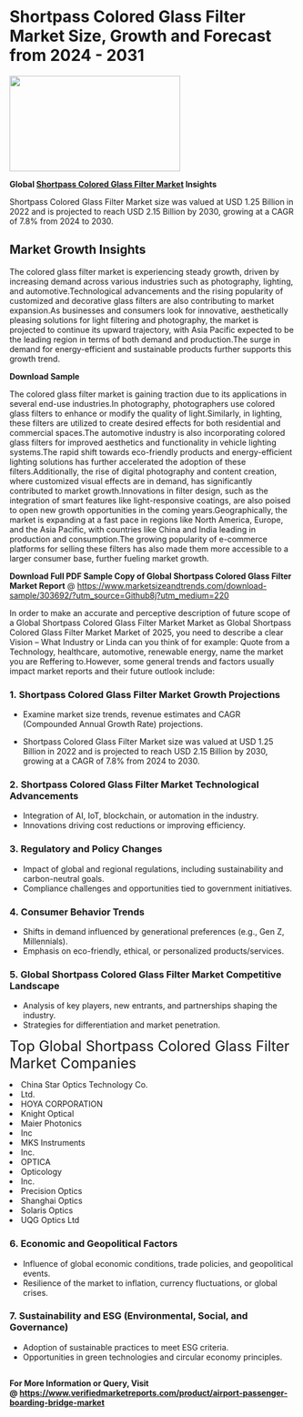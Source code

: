 <H1>Shortpass Colored Glass Filter Market Size, Growth and Forecast from 2024 - 2031</H1><img class="aligncenter size-medium wp-image-584254" src="https://thirdeyenews.in/wp-content/uploads/2024/09/Global-Market-Research-300x168.jpeg" alt="" width="300" height="168" /><p><strong>Global&nbsp;<a href="https://www.marketsizeandtrends.com/download-sample/303692/?utm_source=Github8j?utm_medium=220">Shortpass Colored Glass Filter Market</a> Insights</strong></p><p>Shortpass Colored Glass Filter Market size was valued at USD 1.25 Billion in 2022 and is projected to reach USD 2.15 Billion by 2030, growing at a CAGR of 7.8% from 2024 to 2030.</p><p><h2>Market Growth Insights</h2> <p>The colored glass filter market is experiencing steady growth, driven by increasing demand across various industries such as photography, lighting, and automotive.Technological advancements and the rising popularity of customized and decorative glass filters are also contributing to market expansion.As businesses and consumers look for innovative, aesthetically pleasing solutions for light filtering and photography, the market is projected to continue its upward trajectory, with Asia Pacific expected to be the leading region in terms of both demand and production.The surge in demand for energy-efficient and sustainable products further supports this growth trend.</p> <p><strong>Download Sample</strong></p> <p>The colored glass filter market is gaining traction due to its applications in several end-use industries.In photography, photographers use colored glass filters to enhance or modify the quality of light.Similarly, in lighting, these filters are utilized to create desired effects for both residential and commercial spaces.The automotive industry is also incorporating colored glass filters for improved aesthetics and functionality in vehicle lighting systems.The rapid shift towards eco-friendly products and energy-efficient lighting solutions has further accelerated the adoption of these filters.Additionally, the rise of digital photography and content creation, where customized visual effects are in demand, has significantly contributed to market growth.Innovations in filter design, such as the integration of smart features like light-responsive coatings, are also poised to open new growth opportunities in the coming years.Geographically, the market is expanding at a fast pace in regions like North America, Europe, and the Asia Pacific, with countries like China and India leading in production and consumption.The growing popularity of e-commerce platforms for selling these filters has also made them more accessible to a larger consumer base, further fueling market growth.</p> <p><span class=""><strong>Download Full PDF Sample Copy of Global Shortpass Colored Glass Filter Market Report</strong> @ <a href="https://www.marketsizeandtrends.com/download-sample/303692/?utm_source=Github8j?utm_medium=220" target="_blank">https://www.marketsizeandtrends.com/download-sample/303692/?utm_source=Github8j?utm_medium=220</a></span></p><p>In order to make an accurate and perceptive description of future scope of a Global&nbsp;Shortpass Colored Glass Filter Market Market as Global&nbsp;Shortpass Colored Glass Filter Market Market of 2025, you need to describe a clear Vision &ndash; What Industry or Linda can you think of for example: Quote from a Technology, healthcare, automotive, renewable energy, name the market you are Reffering to.However, some general trends and factors usually impact market reports and their future outlook include:</p><h3>1.&nbsp;<strong>Shortpass Colored Glass Filter Market Growth Projections</strong></h3><ul><li>Examine market size trends, revenue estimates and CAGR (Compounded Annual Growth Rate) projections.</li><li><p>Shortpass Colored Glass Filter Market size was valued at USD 1.25 Billion in 2022 and is projected to reach USD 2.15 Billion by 2030, growing at a CAGR of 7.8% from 2024 to 2030.</p></li></ul><h3>2.&nbsp;<strong>Shortpass Colored Glass Filter Market Technological Advancements</strong></h3><ul><li>Integration of AI, IoT, blockchain, or automation in the industry.</li><li>Innovations driving cost reductions or improving efficiency.</li></ul><h3>3.&nbsp;<strong>Regulatory and Policy Changes</strong></h3><ul><li>Impact of global and regional regulations, including sustainability and carbon-neutral goals.</li><li>Compliance challenges and opportunities tied to government initiatives.</li></ul><h3>4.&nbsp;<strong>Consumer Behavior Trends</strong></h3><ul><li>Shifts in demand influenced by generational preferences (e.g., Gen Z, Millennials).</li><li>Emphasis on eco-friendly, ethical, or personalized products/services.</li></ul><h3>5.&nbsp;<strong>Global Shortpass Colored Glass Filter Market Competitive Landscape</strong></h3><ul><li>Analysis of key players, new entrants, and partnerships shaping the industry.</li><li>Strategies for differentiation and market penetration.</li></ul><p data-pm-slice="1 1 []"><span style="color: inherit; font-family: inherit; font-size: 25px;">Top Global Shortpass Colored Glass Filter Market Companies</span></p><div class="" data-test-id=""><p><li>China Star Optics Technology Co.</li><li> Ltd.</li><li> HOYA CORPORATION</li><li> Knight Optical</li><li> Maier Photonics</li><li> Inc</li><li> MKS Instruments</li><li> Inc.</li><li> OPTICA</li><li> Opticology</li><li> Inc.</li><li> Precision Optics</li><li> Shanghai Optics</li><li> Solaris Optics</li><li> UQG Optics Ltd</li></p></div><h3>6.&nbsp;<strong>Economic and Geopolitical Factors</strong></h3><ul><li>Influence of global economic conditions, trade policies, and geopolitical events.</li><li>Resilience of the market to inflation, currency fluctuations, or global crises.</li></ul><h3>7.&nbsp;<strong>Sustainability and ESG (Environmental, Social, and Governance)</strong></h3><ul><li>Adoption of sustainable practices to meet ESG criteria.</li><li>Opportunities in green technologies and circular economy principles.</li></ul><h2><strong style="font-size: 14px;">For More Information or Query, Visit @&nbsp;</strong><a style="background-color: #ffffff; font-size: 14px;" href="https://www.marketsizeandtrends.com/report/shortpass-colored-glass-filter-market/" target="_blank">https://www.verifiedmarketreports.com/product/airport-passenger-boarding-bridge-market</a></h2>